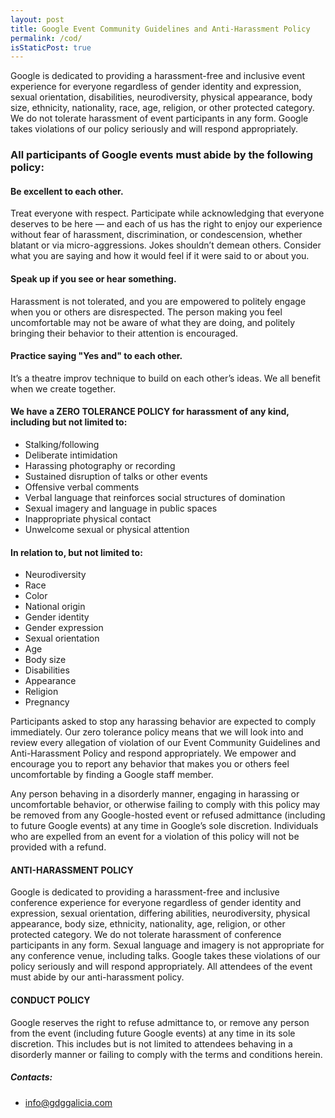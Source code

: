 ```yaml
---
layout: post
title: Google Event Community Guidelines and Anti-Harassment Policy
permalink: /cod/
isStaticPost: true
---
```


Google is dedicated to providing a harassment-free and inclusive event experience for everyone regardless of gender identity and expression, sexual orientation, disabilities, neurodiversity, physical appearance, body size, ethnicity, nationality, race, age, religion, or other protected category. We do not tolerate harassment of event participants in any form. Google takes violations of our policy seriously and will respond appropriately.

### All participants of Google events must abide by the following policy:


#### __Be excellent to each other.__
Treat everyone with respect. Participate while acknowledging that everyone deserves to be here — and each of us has the right to enjoy our experience without fear of harassment, discrimination, or condescension, whether blatant or via micro-aggressions. Jokes shouldn’t demean others. Consider what you are saying and how it would feel if it were said to or about you.

#### __Speak up if you see or hear something.__
Harassment is not tolerated, and you are empowered to politely engage when you or others are disrespected. The person making you feel uncomfortable may not be aware of what they are doing, and politely bringing their behavior to their attention is encouraged.

#### __Practice saying "Yes and" to each other.__
It’s a theatre improv technique to build on each other’s ideas. We all benefit when we create together.

#### __We have a ZERO TOLERANCE POLICY for harassment of any kind, including but not limited to:__
* Stalking/following
* Deliberate intimidation
* Harassing photography or recording
* Sustained disruption of talks or other events
* Offensive verbal comments
* Verbal language that reinforces social structures of domination
* Sexual imagery and language in public spaces
* Inappropriate physical contact
* Unwelcome sexual or physical attention

#### __In relation to, but not limited to:__
* Neurodiversity
* Race
* Color
* National origin
* Gender identity
* Gender expression
* Sexual orientation
* Age
* Body size
* Disabilities
* Appearance
* Religion
* Pregnancy

Participants asked to stop any harassing behavior are expected to comply immediately. Our zero tolerance policy means that we will look into and review every allegation of violation of our Event Community Guidelines and Anti-Harassment Policy and respond appropriately. We empower and encourage you to report any behavior that makes you or others feel uncomfortable by finding a Google staff member.

Any person behaving in a disorderly manner, engaging in harassing or uncomfortable behavior, or otherwise failing to comply with this policy may be removed from any Google-hosted event or refused admittance (including to future Google events) at any time in Google’s sole discretion. Individuals who are expelled from an event for a violation of this policy will not be provided with a refund.

#### __ANTI-HARASSMENT POLICY__
Google is dedicated to providing a harassment-free and inclusive conference experience for everyone regardless of gender identity and expression, sexual orientation, differing abilities, neurodiversity, physical appearance, body size, ethnicity, nationality, age, religion, or other protected category. We do not tolerate harassment of conference participants in any form. Sexual language and imagery is not appropriate for any conference venue, including talks. Google takes these violations of our policy seriously and will respond appropriately. All attendees of the event must abide by our anti-harassment policy.

#### __CONDUCT POLICY__
Google reserves the right to refuse admittance to, or remove any person from the event (including future Google events) at any time in its sole discretion. This includes but is not limited to attendees behaving in a disorderly manner or failing to comply with the terms and conditions herein.



##### Contacts:

- [info@gdggalicia.com](mailto:info@gdggalicia.com)

<img class="img-responsive feature-image" src="{{ site.baseurl }}/img/posts/cod.jpg" style="display:none">
